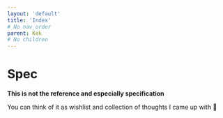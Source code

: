 ```yaml
---
layout: 'default'
title: 'Index'
# No nav_order
parent: Kek
# No children
---
```


# Spec

**This is not the reference and especially specification**

You can think of it as wishlist and collection of thoughts I came up with 🙂

